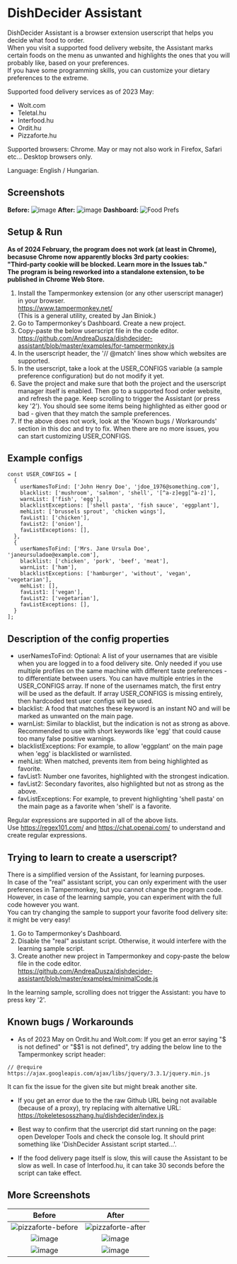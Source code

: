 # DishDecider Assistant

DishDecider Assistant is a browser extension userscript that helps you decide what food to order.  
When you visit a supported food delivery website, the Assistant marks certain foods on the menu as unwanted and highlights the ones that you will probably like, based on your preferences.  
If you have some programming skills, you can customize your dietary preferences to the extreme.

Supported food delivery services as of 2023 May:
  * Wolt.com
  * Teletal.hu
  * Interfood.hu
  * Ordit.hu
  * Pizzaforte.hu  

Supported browsers: Chrome. May or may not also work in Firefox, Safari etc...  Desktop browsers only.

Language: English / Hungarian.

## Screenshots
__Before:__
![image](https://github.com/AndreaDusza/dishdecider-assistant/assets/5956233/00debb29-51ed-4b59-bb88-ecbdfed8c772)
__After:__
![image](https://github.com/AndreaDusza/dishdecider-assistant/assets/5956233/baf5d6df-add3-4b44-9767-06dadfb65b01)
__Dashboard:__
![Food Prefs](https://github.com/AndreaDusza/dishdecider-assistant/assets/5956233/70252e8a-0d10-4b85-be15-06bc49df5d4c)

## Setup & Run
__As of 2024 February, the program does not work (at least in Chrome), becasuse Chrome now apparently blocks 3rd party cookies:  
"Third-party cookie will be blocked. Learn more in the Issues tab."  
The program is being reworked into a standalone extension, to be published in Chrome Web Store.__  
1. Install the Tampermonkey extension (or any other userscript manager) in your browser.   
https://www.tampermonkey.net/  
(This is a general utility, created by Jan Biniok.)
2. Go to Tampermonkey's Dashboard. Create a new project.
3. Copy-paste the below userscript file in the code editor.  
https://github.com/AndreaDusza/dishdecider-assistant/blob/master/examples/for-tampermonkey.js
3. In the userscript header, the '// @match' lines show which websites are supported.
4. In the userscript, take a look at the USER_CONFIGS variable (a sample preference configuration) but do not modify it yet. 
5. Save the project and make sure that both the project and the userscript manager itself is enabled. Then go to a supported food order website, and refresh the page. Keep scrolling to trigger the Assistant (or press key '2'). You should see some items being highlighted as either good or bad - given that they match the sample preferences.
6. If the above does not work, look at the 'Known bugs / Workarounds' section in this doc and try to fix. When there are no more issues, you can start customizing USER_CONFIGS.

## Example configs
```
const USER_CONFIGS = [
  {
    userNamesToFind: ['John Henry Doe', 'jdoe_1976@something.com'],
    blacklist: ['mushroom', 'salmon', 'shell', '[^a-z]egg[^a-z]'],
    warnList: ['fish', 'egg'],
    blacklistExceptions: ['shell pasta', 'fish sauce', 'eggplant'],
    mehList: ['brussels sprout', 'chicken wings'],
    favList1: ['chicken'],
    favList2: ['onion'],
    favListExceptions: [],
  },
  {
    userNamesToFind: ['Mrs. Jane Ursula Doe', 'janeursuladoe@example.com'],
    blacklist: ['chicken', 'pork', 'beef', 'meat'],
    warnList: ['ham'],
    blacklistExceptions: ['hamburger', 'without', 'vegan', 'vegetarian'],
    mehList: [],
    favList1: ['vegan'],
    favList2: ['vegetarian'],
    favListExceptions: [],
  }
];
```

## Description of the config properties
 * userNamesToFind: Optional: A list of your usernames that are visible when you are logged in to a food delivery site. Only needed if you use multiple profiles on the same machine with different taste preferences - to differentiate between users. You can have multiple entries in the USER_CONFIGS array. If none of the usernames match, the first entry will be used as the default. If array USER_CONFIGS is missing entirely, then hardcoded test user configs will be used. 
 * blacklist: A food that matches these keyword is an instant NO and will be marked as unwanted on the main page.
 * warnList: Similar to blacklist, but the indication is not as strong as above. Recommended to use with short keywords like 'egg' that could cause too many false positive warnings.
 * blacklistExceptions: For example, to allow 'eggplant' on the main page when 'egg' is blacklisted or warnlisted.
 * mehList: When matched, prevents item from being highlighted as favorite.
 * favList1: Number one favorites, highlighted with the strongest indication.
 * favList2: Secondary favorites, also highlighted but not as strong as the above.
 * favListExceptions: For example, to prevent highlighting 'shell pasta' on the main page as a favorite when 'shell' is a favorite.

Regular expressions are supported in all of the above lists.  
Use https://regex101.com/ and https://chat.openai.com/ to understand and create regular expressions.

## Trying to learn to create a userscript?
There is a simplified version of the Assistant, for learning purposes.  
In case of the "real" assistant script, you can only experiment with the user preferences in Tampermonkey, but you cannot change the program code. However, in case of the learning sample, you can experiment with the full code however you want.  
You can try changing the sample to support your favorite food delivery site: it might be very easy!
1. Go to Tampermonkey's Dashboard.
2. Disable the "real" assistant script. Otherwise, it would interfere with the learning sample script.
3. Create another new project in Tampermonkey and copy-paste the below file in the code editor.  
https://github.com/AndreaDusza/dishdecider-assistant/blob/master/examples/minimalCode.js

In the learning sample, scrolling does not trigger the Assistant: you have to press key '2'.
   
## Known bugs / Workarounds

 * As of 2023 May on Ordit.hu and Wolt.com: If you get an error saying "$ is not defined" or "$$1 is not defined", try adding the below line to the Tampermonkey script header:  
```
// @require      https://ajax.googleapis.com/ajax/libs/jquery/3.3.1/jquery.min.js  
```
It can fix the issue for the given site but might break another site.  

 * If you get an error due to the the raw Github URL being not available (because of a proxy), try replacing with alternative URL:   
https://tokeletesosszhang.hu/dishdecider/index.js

 * Best way to confirm that the usercript did start running on the page: open Developer Tools and check the console log. It should print something like 'DishDecider Assistant script started...'.
 * If the food delivery page itself is slow, this will cause the Assistant to be slow as well. In case of Interfood.hu, it can take 30 seconds before the script can take effect. 

## More Screenshots
| Before             |  After |
:-------------------------:|:-------------------------:
![pizzaforte-before](https://user-images.githubusercontent.com/5956233/235608023-ff4bd404-32d4-4b56-a6d6-89e4afabc767.PNG) | ![pizzaforte-after](https://user-images.githubusercontent.com/5956233/235608035-9d7e88dd-e450-4897-a08c-a159190b7e01.PNG)
![image](https://github.com/AndreaDusza/dishdecider-assistant/assets/5956233/4e549964-3656-4341-be0b-efb7d1f28547) | ![image](https://github.com/AndreaDusza/dishdecider-assistant/assets/5956233/22c95fa7-529d-42bc-9015-77f76eb08f93)
![image](https://github.com/AndreaDusza/dishdecider-assistant/assets/5956233/00debb29-51ed-4b59-bb88-ecbdfed8c772) | ![image](https://github.com/AndreaDusza/dishdecider-assistant/assets/5956233/baf5d6df-add3-4b44-9767-06dadfb65b01)

